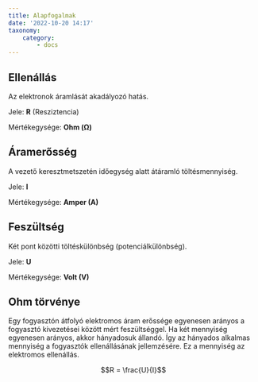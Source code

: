 ```yaml
---
title: Alapfogalmak
date: '2022-10-20 14:17'
taxonomy:
    category:
        - docs
---
```


## Ellenállás
Az elektronok áramlását akadályozó hatás.

Jele: **R** (Resziztencia)

Mértékegysége: **Ohm (Ω)**

## Áramerősség
A vezető keresztmetszetén időegység alatt átáramló töltésmennyiség.

Jele: **I**

Mértékegysége: **Amper (A)**

## Feszültség
Két pont közötti töltéskülönbség (potenciálkülönbség).

Jele: **U**

Mértékegysége: **Volt (V)**

## Ohm törvénye
Egy fogyasztón átfolyó elektromos áram erőssége egyenesen arányos a fogyasztó kivezetései között mért feszültséggel.
Ha két mennyiség egyenesen arányos, akkor hányadosuk állandó.
Így az hányados alkalmas mennyiség a fogyasztók ellenállásának jellemzésére. Ez a mennyiség az elektromos ellenállás.

$$R = \frac{U}{I}$$


